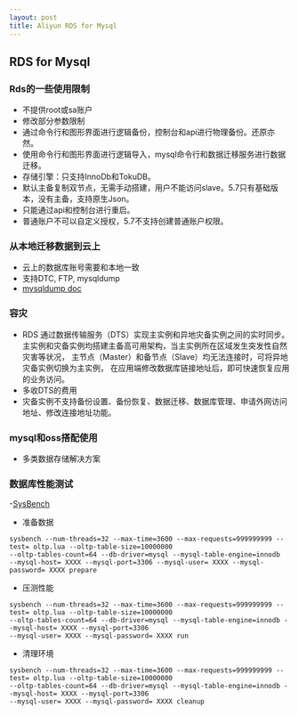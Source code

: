 ```yaml
---
layout: post
title: Aliyun RDS for Mysql
---
```


## RDS for Mysql

### Rds的一些使用限制
- 不提供root或sa账户
- 修改部分参数限制
- 通过命令行和图形界面进行逻辑备份，控制台和api进行物理备份。还原亦然。
- 使用命令行和图形界面进行逻辑导入，mysql命令行和数据迁移服务进行数据迁移。
- 存储引擎：只支持InnoDb和TokuDB。
- 默认主备复制双节点，无需手动搭建，用户不能访问slave。5.7只有基础版本，没有主备，支持原生Json。
- 只能通过api和控制台进行重启。
- 普通账户不可以自定义授权，5.7不支持创建普通账户权限。

### 从本地迁移数据到云上
- 云上的数据库账号需要和本地一致
- 支持DTC, FTP, mysqldump
- [mysqldump doc](https://help.aliyun.com/document_detail/26133.html)

### 容灾
- RDS 通过数据传输服务（DTS）实现主实例和异地灾备实例之间的实时同步。
  主实例和灾备实例均搭建主备高可用架构，当主实例所在区域发生突发性自然灾害等状况，
  主节点（Master）和备节点（Slave）均无法连接时，可将异地灾备实例切换为主实例，
  在应用端修改数据库链接地址后，即可快速恢复应用的业务访问。
- 多收DTS的费用
- 灾备实例不支持备份设置、备份恢复、数据迁移、数据库管理、申请外网访问地址、修改连接地址功能。

### mysql和oss搭配使用
- 多类数据存储解决方案

### 数据库性能测试
-[SysBench](https://github.com/akopytov/sysbench)
- 准备数据
```
sysbench --num-threads=32 --max-time=3600 --max-requests=999999999 --test= oltp.lua --oltp-table-size=10000000 
--oltp-tables-count=64 --db-driver=mysql --mysql-table-engine=innodb 
--mysql-host= XXXX --mysql-port=3306 --mysql-user= XXXX --mysql-password= XXXX prepare
```
- 压测性能
```
sysbench --num-threads=32 --max-time=3600 --max-requests=999999999 --test= oltp.lua --oltp-table-size=10000000
--oltp-tables-count=64 --db-driver=mysql --mysql-table-engine=innodb --mysql-host= XXXX --mysql-port=3306 
--mysql-user= XXXX --mysql-password= XXXX run
```
- 清理环境
```
sysbench --num-threads=32 --max-time=3600 --max-requests=999999999 --test= oltp.lua --oltp-table-size=10000000
--oltp-tables-count=64 --db-driver=mysql --mysql-table-engine=innodb --mysql-host= XXXX --mysql-port=3306
--mysql-user= XXXX --mysql-password= XXXX cleanup
```

